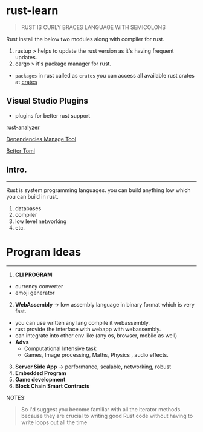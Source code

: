 # rust-learn

> RUST IS CURLY BRACES LANGUAGE WITH SEMICOLONS

Rust install the below two modules along with compiler for rust.

1. rustup > helps to update the rust version as it's having frequent updates.
2. cargo > it's package manager for rust. 
 - `packages` in rust called as `crates` you can access all available rust crates at [crates](https://crates.io/)

## Visual Studio Plugins 
- plugins for better rust support

[rust-analyzer](https://marketplace.visualstudio.com/items?itemName=rust-lang.rust-analyzer)

[Dependencies Manage Tool](https://marketplace.visualstudio.com/items?itemName=fill-labs.dependi)

[Better Toml](https://marketplace.visualstudio.com/items?itemName=tamasfe.even-better-toml)

## Intro.
--- 

Rust is system programming languages.
you can build anything low which you can build in rust.
 
 1. databases
 2. compiler
 3. low level networking 
 4. etc.
 
# Program Ideas
 ---
 
 1. **CLI PROGRAM**
   - currency converter
   - emoji generator
 2. **WebAssembly** -> low assembly language in binary format which is very fast.
   - you can use written any lang compile it webassembly.
   - rust provide the interface with webapp with webassembly.
   - can integrate into other env like (any os, browser, mobile as well)
   - **Advs**
      - Computational Intensive task
      - Games, Image processing, Maths, Physics , audio effects.
 3. **Server Side App** -> performance, scalable, networking, robust
 4. **Embedded Program** 
 5. **Game development**
 6. **Block Chain Smart Contracts**



NOTES:

> So I'd suggest you become familiar with all the iterator methods. because they are crucial to writing good Rust code without having to write loops out all the time